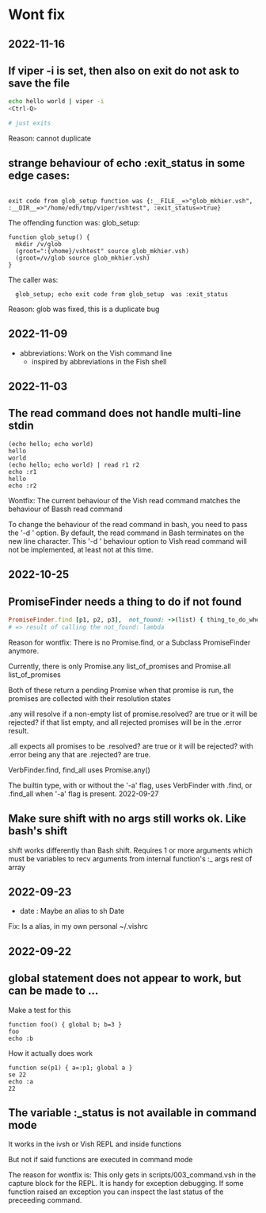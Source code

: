 # Wont fix

## 2022-11-16

## If viper -i is set, then also on exit do not ask to save the file

```bash
echo hello world | viper -i
<Ctrl-Q>

# just exits
```





Reason: cannot duplicate


## strange behaviour of echo :exit_status in some edge cases:

```

exit code from glob_setup function was {:__FILE__=>"glob_mkhier.vsh", :__DIR__=>"/home/edh/tmp/viper/vshtest", :exit_status=>true}
```

The offending function was: glob_setup:


```
function glob_setup() {
  mkdir /v/glob
  (groot=":{vhome}/vshtest" source glob_mkhier.vsh)
  (groot=/v/glob source glob_mkhier.vsh)
}
```

The caller was:

```
  glob_setup; echo exit code from glob_setup  was :exit_status
```


Reason: glob was fixed, this is a duplicate bug

## 2022-11-09

- abbreviations: Work on the Vish command line
  * inspired by abbreviations in the Fish shell


## 2022-11-03

## The read command does not handle multi-line stdin

```
(echo hello; echo world)
hello
world
(echo hello; echo world) | read r1 r2
echo :r1
hello
echo :r2

```

Wontfix: The current behaviour of the Vish read command matches the behaviour of Bassh read command

To change the behaviour of the read command in bash, you need to pass  the '-d <char>' option.
By default, the read command in Bash terminates on the  new line character.
This '-d <ch>' behaviour  option to Vish read command  will not be implemented, at least not at this time.



## 2022-10-25


## PromiseFinder needs a thing to do if not found

```ruby
PromiseFinder.find [p1, p2, p3],  not_found: ->(list) { thing_to_do_when_all_promises_reject(list) }
# => result of calling the not_found: lambda
```


Reason for wontfix: There is no Promise.find, or a Subclass PromiseFinder anymore.

Currently, there is only Promise.any list_of_promises
and Promise.all list_of_promises

Both of these return a pending Promise
when that promise is run, the promises are collected with their resolution states

.any will resolve if a non-empty list  of promise.resolved? are true
   or it will be rejected? if that list empty, and all rejected promises will be in the .error result.

.all expects all promises to be .resolved? are true
   or it will be rejected? with .error being any that are .rejected? are true.


VerbFinder.find, find_all  uses Promise.any()

The builtin type, with or without the '-a' flag,
uses VerbFinder with .find, or .find_all when '-a' flag is present.
2022-09-27


## Make sure shift with no args still works ok. Like bash's shift

shift works differently than Bash shift. Requires 1 or more arguments
which must be variables to recv arguments from internal function's :_ args rest of array





## 2022-09-23

- date : Maybe an alias to sh Date

Fix: Is a alias, in my own personal ~/.vishrc




## 2022-09-22



## global statement does not appear to work, but can be made to ...

Make a test for this


```
function foo() { global b; b=3 }
foo
echo :b
```


How it actually does work

```
function se(p1) { a=:p1; global a }
se 22
echo :a
22
```



## The variable :_status is not available in command mode

It works in the ivsh or Vish REPL and inside functions

But not if said functions are executed in command mode



The reason for wontfix is: This only gets in scripts/003_command.vsh
in the capture block for the REPL. It is handy for exception debugging. If some function raised an exception
you can inspect the last status of the preceeding command.
